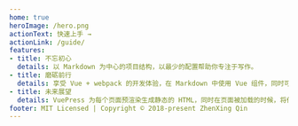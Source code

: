 ```yaml
---
home: true
heroImage: /hero.png
actionText: 快速上手 →
actionLink: /guide/
features:
- title: 不忘初心
  details: 以 Markdown 为中心的项目结构，以最少的配置帮助你专注于写作。
- title: 磨砺前行
  details: 享受 Vue + webpack 的开发体验，在 Markdown 中使用 Vue 组件，同时可以使用 Vue 来开发自定义主题。
- title: 未来展望
  details: VuePress 为每个页面预渲染生成静态的 HTML，同时在页面被加载的时候，将作为 SPA 运行。
footer: MIT Licensed | Copyright © 2018-present ZhenXing Qin
---
```

